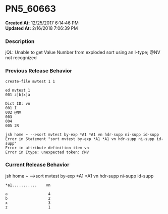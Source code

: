 # PN5_60663

**Created At:** 12/25/2017 6:14:46 PM  
**Updated At:** 2/16/2018 7:06:39 PM  


### Description

jQL: Unable to get Value Number from exploded sort using an I-type; @NV not recognized



### Previous Release Behavior

```
create-file mvtest 1 1

ed mvtest 1
001 z]b]x]a

Dict ID: vn
001 I
002 @NV
003
004
005 2R

jsh home ~ -->sort mvtest by-exp *A1 *A1 vn hdr-supp ni-supp id-supp
Error in Statement "sort mvtest by-exp *A1 *A1 vn hdr-supp ni-supp id-supp"
Error in attribute definition item vn
Error in Itype: unexpected token: @NV
```



### Current Release Behavior

jsh home ~ --&gt;sort mvtest by-exp \*A1 \*A1 vn hdr-supp ni-supp id-supp

```
*a1...........    vn

a                  4
b                  2
x                  3
z                  1
```
